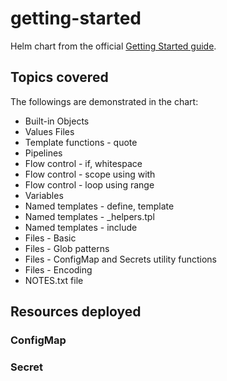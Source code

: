 # getting-started

Helm chart from the official [Getting Started guide](https://helm.sh/docs/chart_template_guide/getting_started/).

## Topics covered

The followings are demonstrated in the chart:
* Built-in Objects
* Values Files
* Template functions - quote
* Pipelines
* Flow control - if, whitespace
* Flow control - scope using with
* Flow control - loop using range
* Variables
* Named templates - define, template
* Named templates - _helpers.tpl
* Named templates - include
* Files - Basic
* Files - Glob patterns
* Files - ConfigMap and Secrets utility functions
* Files - Encoding
* NOTES.txt file

## Resources deployed

### ConfigMap

### Secret